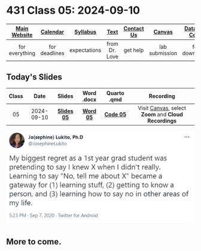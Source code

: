 # 431 Class 05: 2024-09-10

[Main Website](https://thomaselove.github.io/431-2024/) | [Calendar](https://thomaselove.github.io/431-2024/calendar.html) | [Syllabus](https://thomaselove.github.io/431-syllabus-2024/) | [Text](https://thomaselove.github.io/431-book/) | [Contact Us](https://thomaselove.github.io/431-2024/contact.html) | [Canvas](https://canvas.case.edu) | [Data and Code](https://github.com/THOMASELOVE/431-data)
:-----------: | :--------------: | :----------: | :---------: | :-------------: | :-----------: | :------------:
for everything | for deadlines | expectations | from Dr. Love | get help | lab submission | for downloads

## Today's Slides

Class | Date | Slides | Word .docx | Quarto .qmd | Recording
:---: | :--------: | :------: | :------: | :------: | :-------------:
05 | 2024-09-10 | **[Slides 05](https://thomaselove.github.io/431-slides-2024/class05.html)** | **[Word 05](https://thomaselove.github.io/431-slides-2024/class05w.docx)** | **[Code 05](https://github.com/THOMASELOVE/431-slides-2024/blob/main/class05.qmd)** | Visit [Canvas](https://canvas.case.edu/), select **Zoom** and **Cloud Recordings**

![](Lukito_2020-09-07.PNG)

## More to come.

